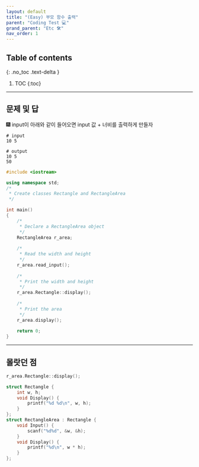 ```yaml
---
layout: default
title: "(Easy) 부모 함수 출력"
parent: "Coding Test 💻"
grand_parent: "Etc 🛠"
nav_order: 1
---
```


## Table of contents
{: .no_toc .text-delta }

1. TOC
{:toc}

---

## 문제 및 답

🎆 input이 아래와 같이 들어오면 input 값 + 너비를 출력하게 만들자

```
# input
10 5

# output
10 5
50
```

```cpp
#include <iostream>

using namespace std;
/*
 * Create classes Rectangle and RectangleArea
 */

int main()
{
    /*
     * Declare a RectangleArea object
     */
    RectangleArea r_area;
    
    /*
     * Read the width and height
     */
    r_area.read_input();
    
    /*
     * Print the width and height
     */
    r_area.Rectangle::display();
    
    /*
     * Print the area
     */
    r_area.display();
    
    return 0;
}
```

---

## 몰랏던 점

```cpp
r_area.Rectangle::display();
```

```cpp
struct Rectangle {
	int w, h;
	void Display() {
		printf("%d %d\n", w, h);
	}
};
struct RectangleArea : Rectangle {
	void Input() {
		scanf("%d%d", &w, &h);
	}
	void Display() {
		printf("%d\n", w * h);
	}
};
```